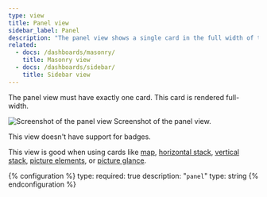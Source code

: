 ```yaml
---
type: view
title: Panel view
sidebar_label: Panel
description: "The panel view shows a single card in the full width of the screen."
related:
  - docs: /dashboards/masonry/
    title: Masonry view
  - docs: /dashboards/sidebar/
    title: Sidebar view
---
```


The panel view must have exactly one card. This card is rendered full-width.

<p class='img'>
<img src='/images/dashboards/panel_view.png' alt='Screenshot of the panel view'>
Screenshot of the panel view.
</p>

This view doesn't have support for badges.

This view is good when using cards like [map](/dashboards/map/), [horizontal stack](/dashboards/horizontal-stack/), [vertical stack](/dashboards/vertical-stack/), [picture elements](/dashboards/picture-elements/), or [picture glance](/dashboards/picture-glance/).

{% configuration %}
type:
  required: true
  description: "`panel`"
  type: string
{% endconfiguration %}
